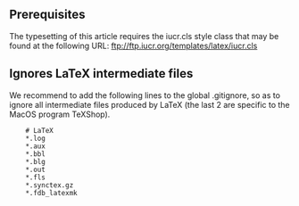 Prerequisites
-------------

The typesetting of this article requires the iucr.cls style class that may be found at the following URL: ftp://ftp.iucr.org/templates/latex/iucr.cls

Ignores LaTeX intermediate files
--------------------------------

We recommend to add the following lines to the global .gitignore, so as to ignore all intermediate files produced by LaTeX (the last 2 are specific to the MacOS program TeXShop).

        # LaTeX
        *.log
        *.aux
        *.bbl
        *.blg
        *.out
        *.fls
        *.synctex.gz
        *.fdb_latexmk
